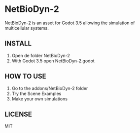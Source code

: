 NetBioDyn-2
==========

NetBioDyn-2 is an asset for Godot 3.5 allowing the simulation of multicellular systems.

INSTALL
-------

1. Open de folder NetBioDyn-2
2. With Godot 3.5 open NetBioDyn-2.godot

HOW TO USE
----------

1. Go to the addons/NetBioDyn-2 folder
2. Try the Scene Examples
3. Make your own simulations

LICENSE
-------
MIT
